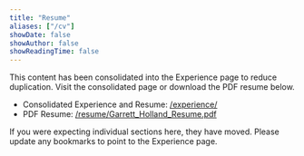 ```yaml
---
title: "Resume"
aliases: ["/cv"]
showDate: false
showAuthor: false
showReadingTime: false
---
```


This content has been consolidated into the Experience page to reduce duplication. Visit the consolidated page or download the PDF resume below.

- Consolidated Experience and Resume: [/experience/](/experience/)
- PDF Resume: [/resume/Garrett_Holland_Resume.pdf](/resume/Garrett_Holland_Resume.pdf)

If you were expecting individual sections here, they have moved. Please update any bookmarks to point to the Experience page.

